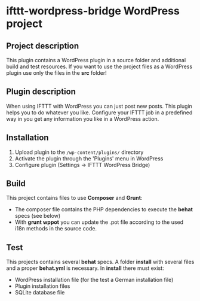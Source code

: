 ifttt-wordpress-bridge WordPress project
==================================================

Project description
-------------------
This plugin contains a WordPress plugin in a source folder and additional build and test resources. If you want to use the project files as a WordPress plugin use only the files in the **src** folder!

Plugin description
------------------
When using IFTTT with WordPress you can just post new posts. This plugin helps you to do whatever you like. Configure your IFTTT job in a predefined way in you get any information you like in a WordPress action.

Installation
------------
1. Upload plugin to the `/wp-content/plugins/` directory
1. Activate the plugin through the 'Plugins' menu in WordPress
1. Configure plugin (Settings -> IFTTT WordPress Bridge)

Build
-----
This project contains files to use **Composer** and **Grunt**:

*  The composer file contains the PHP dependencies to execute the **behat** specs (see below)
*  With **grunt wppot** you can update the .pot file according to the used i18n methods in the source code.

Test
----
This projects contains several **behat** specs. A folder **install** with several files and a proper **behat.yml** is necessary. In **install** there must exist:

*  WordPress installation file (for the test a German installation file)
*  Plugin installation files
*  SQLite database file